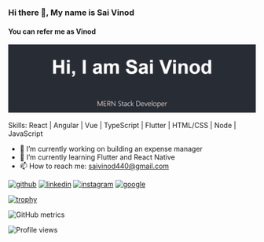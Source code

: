 <!-- - 👋 Hi, I’m @KSaiVinod
- 💼 I'm currently working as a software developer at @persistentsystems 
- 👀 I’m interested in developing seemless UI interactions
- 🌱 I’m currently learning MERN Stack
- 📫 Reachme @ saivinod440@gmail.com

<p align="center">
  <img alt="Isha's Github Stats" src="https://github-readme-stats.vercel.app/api?username=KSaiVinod&show_icons=true&theme=radical">
</p>
<!---
KSaiVinod/KSaiVinod is a ✨ special ✨ repository because its `README.md` (this file) appears on your GitHub profile.
You can click the Preview link to take a look at your changes.
--->

 
### Hi there 👋, My name is Sai Vinod
#### You can refer me as Vinod
![You can refer me as Vinod](https://raw.githubusercontent.com/KSaiVinod/KSaiVinod/main/banner.png)


Skills: React | Angular | Vue | TypeScript | Flutter | HTML/CSS | Node | JavaScript

- 🔭 I’m currently working on building an expense manager 
- 🌱 I’m currently learning Flutter and React Native 
- 📫 How to reach me: saivinod440@gmail.com 


[<img src='https://cdn.jsdelivr.net/npm/simple-icons@3.0.1/icons/github.svg' alt='github' height='40'>](https://github.com/SaiVinodK)  [<img src='https://cdn.jsdelivr.net/npm/simple-icons@3.0.1/icons/linkedin.svg' alt='linkedin' height='40'>](https://www.linkedin.com/in/saivinodk/)  [<img src='https://cdn.jsdelivr.net/npm/simple-icons@3.0.1/icons/instagram.svg' alt='instagram' height='40'>](https://www.instagram.com/saivinodk/)  [<img src='https://cdn.jsdelivr.net/npm/simple-icons@3.0.1/icons/google.svg' alt='google' height='40'>](https://www.google.com/search?q=sai+vinod+konakanchi)  

[![trophy](https://github-profile-trophy.vercel.app/?username=SaiVinodK)](https://github.com/ryo-ma/github-profile-trophy)

<!-- ![GitHub stats](https://github-readme-stats.vercel.app/api?username=SaiVinodK&show_icons=true)  
 -->
![GitHub metrics](https://metrics.lecoq.io/SaiVinodK)  

<!-- ![GitHub streak stats](https://github-readme-streak-stats.herokuapp.com/?user=SaiVinodK)  
 -->
![Profile views](https://gpvc.arturio.dev/SaiVinodK)  
